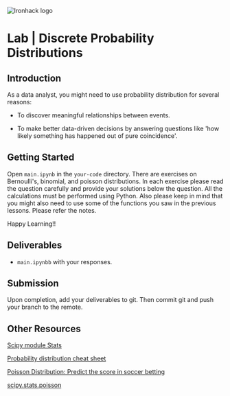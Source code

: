 
![Ironhack logo](https://i.imgur.com/1QgrNNw.png)

# Lab | Discrete Probability Distributions


## Introduction

As a data analyst, you might need to use probability distribution for several reasons:

- To discover meaningful relationships between events.

- To make better data-driven decisions by answering questions like 'how likely something has happened out of pure coincidence'.

## Getting Started

Open `main.ipynb` in the `your-code` directory. There are exercises on Bernoulli's, binomial, and poisson distributions. In each exercise please read the question carefully and provide your solutions below the question. All the calculations must be performed using Python. Also please keep in mind that you might also need to use some of the functions you saw in the previous lessons. Please refer the notes. 

Happy Learning!!

## Deliverables

- `main.ipynbb` with your responses.

## Submission

Upon completion, add your deliverables to git. Then commit git and push your branch to the remote.

## Other Resources

[Scipy module Stats](https://docs.scipy.org/doc/scipy/reference/stats.html)

[Probability distribution cheat sheet](http://blog.cloudera.com/blog/2015/12/common-probability-distributions-the-data-scientists-crib-sheet/)

[Poisson Distribution: Predict the score in soccer betting](https://www.pinnacle.com/en/betting-articles/Soccer/how-to-calculate-poisson-distribution/MD62MLXUMKMXZ6A8)

[scipy.stats.poisson](https://docs.scipy.org/doc/scipy/reference/generated/scipy.stats.poisson.html)
